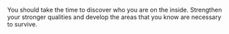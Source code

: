 
You should take the time to discover who you are on the inside. Strengthen your stronger qualities and develop the areas that you know are necessary to survive.
